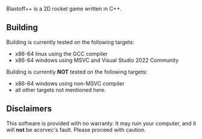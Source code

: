 Blastoff++ is a 2D rocket game written in C++.

## Building

Building is currently tested on the following targets:

- x86-64 linux using the GCC compiler
- x86-64 windows using MSVC and Visual Studio 2022 Community

Building is currently **NOT** tested on the following targets:

- x86-64 windows using non-MSVC compiler
- all other targets not mentioned here.

## Disclaimers
This software is provided with no warranty. It may ruin your computer, and it will **not** be acorvec's fault. Please proceed with caution.
